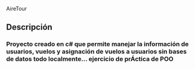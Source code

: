 AireTour

## Descripción
### Proyecto creado en c# que permite manejar la información de usuarios, vuelos y asignación de vuelos a usuarios sin bases de datos todo localmente... ejercicio de prÁctica de POO

